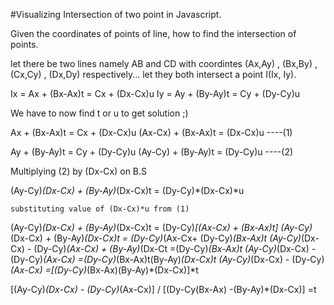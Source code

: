 #Visualizing Intersection of two point in Javascript.

Given the coordinates of points of line, how to find the intersection of points.

let there be two lines namely AB and CD with coordintes (Ax,Ay) , (Bx,By) , (Cx,Cy) , (Dx,Dy) respectively...
let they both intersect a point I(Ix, Iy).

Ix = Ax + (Bx-Ax)t = Cx + (Dx-Cx)u
Iy = Ay + (By-Ay)t = Cy + (Dy-Cy)u

We have to now find t or u to get solution ;)

Ax + (Bx-Ax)t = Cx + (Dx-Cx)u
(Ax-Cx) + (Bx-Ax)t = (Dx-Cx)u ----(1)

Ay + (By-Ay)t = Cy + (Dy-Cy)u
(Ay-Cy) + (By-Ay)t = (Dy-Cy)u ----(2)

Multiplying (2) by (Dx-Cx) on B.S

(Ay-Cy)_(Dx-Cx) + (By-Ay)_(Dx-Cx)t = (Dy-Cy)*(Dx-Cx)*u

    substituting value of (Dx-Cx)*u from (1)

(Ay-Cy)_(Dx-Cx) + (By-Ay)_(Dx-Cx)t = (Dy-Cy)_[(Ax-Cx) + (Bx-Ax)t]
(Ay-Cy)_(Dx-Cx) + (By-Ay)_(Dx-Cx)t = (Dy-Cy)_(Ax-Cx+ (Dy-Cy)_(Bx-Ax)t
(Ay-Cy)_(Dx-Cx) - (Dy-Cy)_(Ax-Cx) + (By-Ay)_(Dx-Ct =(Dy-Cy)_(Bx-Ax)t
(Ay-Cy)_(Dx-Cx) - (Dy-Cy)_(Ax-Cx) =(Dy-Cy)_(Bx-Ax)t(By-Ay)_(Dx-Cx)t
(Ay-Cy)_(Dx-Cx) - (Dy-Cy)_(Ax-Cx) =[(Dy-Cy)_(Bx-Ax)(By-Ay)*(Dx-Cx)]*t

[(Ay-Cy)*(Dx-Cx) - (Dy-Cy)*(Ax-Cx)] / [(Dy-Cy(Bx-Ax) -(By-Ay)*(Dx-Cx)] =t

